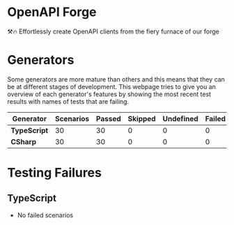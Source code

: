 # OpenAPI Forge

⚒️🔥 Effortlessly create OpenAPI clients from the fiery furnace of our forge

# Generators

Some generators are more mature than others and this means that they can be at different stages of development. This webpage tries to give you an overview of each generator's features by showing the most recent test results with names of tests that are failing.

[comment]: <> (Do not modify the text between the two MARKERs or the MARKERs themselves, it is auto-generated in the updateWebpage.yml workflow)
[MARKER]: <> (START OF GENERATOR TESTING TABLE)

| Generator      | Scenarios | Passed | Skipped | Undefined | Failed | Time  |
| -------------- | --------- | ------ | ------- | --------- | ------ | ----- |
| **TypeScript** | 30        | 30     | 0       | 0         | 0      | 1m00s |
| **CSharp**     | 30        | 30     | 0       | 0         | 0      | 53s   |

[MARKER]: <> (END OF GENERATOR TESTING TABLE)

# Testing Failures

[comment]: <> (Do not modify the text between the two MARKERs or the MARKERs themselves, it is auto-generated in the updateWebpage.yml workflow)
[MARKER]: <> (START OF GENERATOR TESTING FAILURES)

## TypeScript

- No failed scenarios

[MARKER]: <> (END OF GENERATOR TESTING FAILURES)
